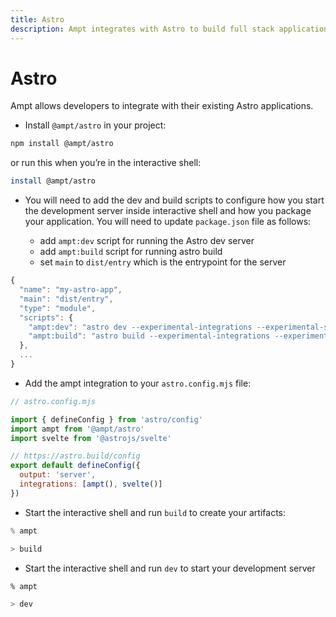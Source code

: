 ```yaml
---
title: Astro
description: Ampt integrates with Astro to build full stack applications.
---
```


# Astro

Ampt allows developers to integrate with their existing Astro applications. 

- Install `@ampt/astro` in your project:

```bash
npm install @ampt/astro
```

or run this when you’re in the interactive shell: 

```bash
install @ampt/astro
```

- You will need to add the dev and build scripts to configure how you start the development server inside interactive shell and how you package your application. You will need to update `package.json` file as follows:

  - add `ampt:dev` script for running the Astro dev server
  - add `ampt:build` script for running astro build
  - set `main` to `dist/entry` which is the entrypoint for the server

```jsx
{
  "name": "my-astro-app",
  "main": "dist/entry",
  "type": "module",
  "scripts": {
    "ampt:dev": "astro dev --experimental-integrations --experimental-ssr",
    "ampt:build": "astro build --experimental-integrations --experimental-ssr"
  },
  ...
}
```

- Add the ampt integration to your `astro.config.mjs` file:

```jsx
// astro.config.mjs

import { defineConfig } from 'astro/config'
import ampt from '@ampt/astro'
import svelte from '@astrojs/svelte'

// https://astro.build/config
export default defineConfig({
  output: 'server',
  integrations: [ampt(), svelte()]
})
```

- Start the interactive shell and run `build`  to create your artifacts:

```jsx
% ampt 

> build
```

- Start the interactive shell and run `dev` to start your development server

```bash
% ampt 

> dev
```
